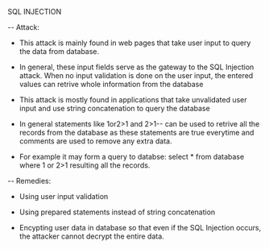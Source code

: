 SQL INJECTION

-- Attack:

- This attack is mainly found in web pages that take user input to query the data from database.

- In general, these input fields serve as the gateway to the SQL Injection attack. When no input validation is done on the user input, the entered values can retrive whole information from the database

- This attack is mostly found in applications that take unvalidated user input and use string concatenation to query the database

- In general statements like 1or2>1 and 2>1-- can be used to retrive all the records from the database as these statements are true everytime and comments are used to remove any extra data.

- For example it may form a query to databse: select * from database where 1 or 2>1 resulting all the records.

-- Remedies:

- Using user input validation

- Using prepared statements instead of string concatenation

- Encypting user data in database so that even if the SQL Injection occurs, the attacker cannot decrypt the entire data.
